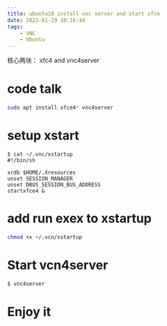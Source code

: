 ```yaml
---
title: ubuntu18 install vnc server and start xfce
date: 2022-01-29 10:16:44
tags:
    - VNC
    - Ubuntu
---
```


核心两块： xfc4 and vnc4server
# code talk
```bash
sudo apt install xfce4* vnc4server
```
# setup xstart
```
$ cat ~/.vnc/xstartup 
#!/bin/sh

xrdb $HOME/.Xresources
unset SESSION_MANAGER
unset DBUS_SESSION_BUS_ADDRESS
startxfce4 &

```
# add run exex to xstartup
```bash
chmod +x ~/.vcn/xstartup
```

# Start vcn4server
```bash
$ vnc4server 
```

# Enjoy it